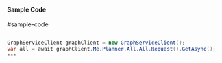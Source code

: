 #### Sample Code
#sample-code 

```C#

GraphServiceClient graphClient = new GraphServiceClient();
var all = await graphClient.Me.Planner.All.All.Request().GetAsync();
*** 

```